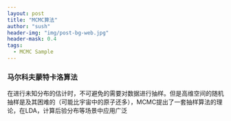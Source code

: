 ```yaml
---
layout: post
title: "MCMC算法"
author: "sush"
header-img: "img/post-bg-web.jpg"
header-mask: 0.4
tags:
  - MCMC Sample
---
```

### **马尔科夫蒙特卡洛算法**
在进行未知分布的估计时，不可避免的需要对数据进行抽样。但是高维空间的随机抽样是及其困难的（可能比宇宙中的原子还多），MCMC提出了一套抽样算法的理论，在LDA，计算后验分布等场景中应用广泛